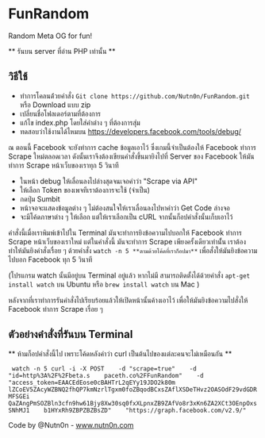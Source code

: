 # FunRandom
Random Meta OG for fun!

** รันบน server ที่อ่าน PHP เท่านั้น ** 

## วิธีใช้

- ทำการโคลนด้่วยคำสั่ง ```Git clone https://github.com/Nutn0n/FunRandom.git``` หรือ Download แบบ zip
- เปลี่ยนชื่อโฟลเดอร์ตามที่ต้องการ 
- แก้ไข  index.php โดยใส่คำต่าง ๆ ที่ต้องการสุ่ม
- ทดสอบว่าใช้งานได้ไหมบน https://developers.facebook.com/tools/debug/ 

ณ ตอนนี้ Facebook จะยังทำการ cache ข้อมูลเอาไว้ ซึ่งเกมนี้จำเป็นต้องให้ Facebook ทำการ Scrape ใหม่ตลอดเวลา ดังนั้นเราจึงต้องเขียนคำสั่งขึ้นมายิงไปที่ Server ของ Facebook ให้มันทำการ Scrape หน้าเว็บของเราทุก 5 วินาที

- ในหน้า debug ให้เลื่อนลงไปล่างสุดจนเจอคำว่า "Scrape via API"
- ให้เลือก Token ของเพจทีเราต้องการจะใช้ (จำเป็น)
- กดปุ่ม Sumbit
- หน้าจอจะแสดงข้อมูลต่าง ๆ ไม่ต้องสนใจให้เราเลื่อนลงไปหาคำว่า Get Code ล่างจอ
- จะมีโค้ดภาษาต่าง ๆ ให้เลือก แต่ให้เราเลือกเป็น cURL จากนั้นก็อปคำสั่งนั้นเก็บเอาไว้ 

คำสั่งนี้เมื่อเราพิมพ์เข้าไปใน Terminal มันจะทำการยิงข้อความไปบอกให้ Facebook ทำการ Scrape หน้าเว็บของเราใหม่ แต่ในคำสั่งนี้ มันจะทำการ Scrape เพียงครั้งเดียวเท่านั้่น เราต้องทำให้มันยิงคำสั่งเรื่อย ๆ ด้วยคำสั่ง ```watch -n 5 **ตามด้วยโค้ดที่เราก็อปมา**``` เพื่อสั่งให้มันยิงข้อความไปบอก Facebook ทุก 5 วินาที

(โปรแกรม watch นั้นมีอยู่บน Terminal อยู่แล้ว หากไม่มี สามารถติดตั้งได้ด้วยคำสั่ง ```apt-get install watch``` บน Ubuntu หรือ ```brew install watch``` บน Mac )

หลังจากที่เราทำการรันคำสั่งไปเรียบร้อยแล้วให้เปิดหน้านั้นค้างเอาไว้ เพื่อให้มันยิงข้อความไปสั่งให้ Facebook ทำการ Scrape เรื่อย ๆ 

## ตัวอย่างคำสั่งที่รันบน Terminal

** ห้ามก็อปคำสั่งนี้ไป เพราะโค้ดหลังคำว่า curl เป็นต้นไปของแต่ละคนจะไม่เหมือนกัน ** 

```  watch -n 5 curl -i -X POST    -d "scrape=true"    -d "id=http%3A%2F%2Fbeta.s    paceth.co%2FFunRandom"    -d "access_token=EAACEdEose0cBAHTrL2qEYy19JDO2k80m    lZCoEV5ZAcyWZBNQ2fhQP7kmNzrlTgxm0foZBqodBCxsZAflXSDeTHvz2OASOdF29vdGDRMFSGEi    QaZAngPmSOZBln3cfn9hw61Bjy8Xw30sq0fxXLpnxZB9ZAfVo8r3xKn6ZA2XCt3OEnpOxsSNhMJ1    b1HYxRh9ZBPZBZBsZD"    "https://graph.facebook.com/v2.9/"   ```

Code by @Nutn0n - www.nutn0n.com 





